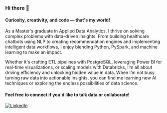### Hi there 👋

#### Curiosity, creativity, and code — that's my world!

As a Master's graduate in Applied Data Analytics, I thrive on solving complex problems with data-driven insights. From building healthcare chatbots using NLP to creating recommendation engines and implementing intelligent data workflows, I enjoy blending Python, PySpark, and machine learning to make an impact.

Whether it's crafting ETL pipelines with PostgreSQL, leveraging Power BI for real-time visualizations, or scaling models with Databricks, I’m all about driving efficiency and unlocking hidden value in data. When I’m not busy turning raw data into actionable insights, you can find me learning new AI techniques or exploring the endless possibilities of data science.

#### Feel free to connect if you'd like to talk data or collaborate!
[![LinkedIn](https://img.shields.io/badge/LinkedIn-%230077B5.svg?logo=linkedin&logoColor=white)](https://www.linkedin.com/in/nivedita-suresh-kumar/) 
